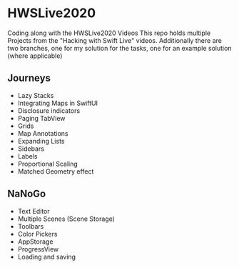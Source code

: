 # HWSLive2020
Coding along with the HWSLive2020 Videos
This repo holds multiple Projects from the "Hacking with Swift Live" videos.
Additionally there are two branches, one for my solution for the tasks, one for an example solution (where applicable)

## Journeys
- Lazy Stacks
- Integrating Maps in SwiftUI
- Disclosure indicators
- Paging TabView
- Grids
- Map Annotations
- Expanding Lists
- Sidebars
- Labels
- Proportional Scaling
- Matched Geometry effect

## NaNoGo
- Text Editor
- Multiple Scenes (Scene Storage)
- Toolbars
- Color Pickers
- AppStorage
- ProgressView
- Loading and saving
